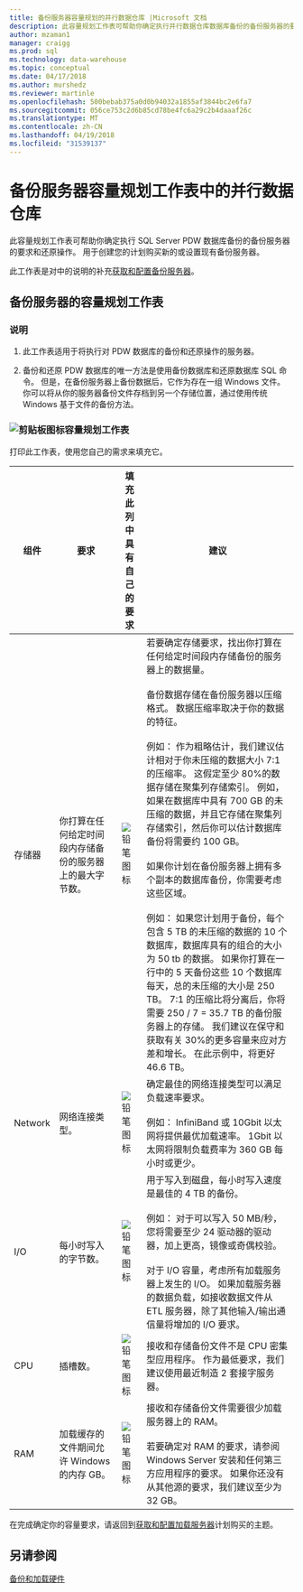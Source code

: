 ```yaml
---
title: 备份服务器容量规划的并行数据仓库 |Microsoft 文档
description: 此容量规划工作表可帮助你确定执行并行数据仓库数据库备份的备份服务器的要求和还原操作。 用于创建您的计划购买新的或设置现有备份服务器。
author: mzaman1
manager: craigg
ms.prod: sql
ms.technology: data-warehouse
ms.topic: conceptual
ms.date: 04/17/2018
ms.author: murshedz
ms.reviewer: martinle
ms.openlocfilehash: 500bebab375a0d0b94032a1855af3844bc2e6fa7
ms.sourcegitcommit: 056ce753c2d6b85cd78be4fc6a29c2b4daaaf26c
ms.translationtype: MT
ms.contentlocale: zh-CN
ms.lasthandoff: 04/19/2018
ms.locfileid: "31539137"
---
```

# <a name="backup-server-capacity-planning-worksheet---parallel-data-warehouse"></a>备份服务器容量规划工作表中的并行数据仓库
此容量规划工作表可帮助你确定执行 SQL Server PDW 数据库备份的备份服务器的要求和还原操作。 用于创建您的计划购买新的或设置现有备份服务器。  
  
此工作表是对中的说明的补充[获取和配置备份服务器](acquire-and-configure-backup-server.md)。  
  
## <a name="capacity-planning-worksheet-for-backup-servers"></a>备份服务器的容量规划工作表  

### <a name="notes"></a>说明  
  
1.  此工作表适用于将执行对 PDW 数据库的备份和还原操作的服务器。  
  
2.  备份和还原 PDW 数据库的唯一方法是使用备份数据库和还原数据库 SQL 命令。 但是，在备份服务器上备份数据后，它作为存在一组 Windows 文件。 你可以将从你的服务器备份文件存档到另一个存储位置，通过使用传统 Windows 基于文件的备份方法。  
  
### <a name="clipboard-iconmediaclipboard-iconpng-clipboard-icon-capacity-planning-worksheet"></a>![剪贴板图标](media/clipboard-icon.png "剪贴板图标")容量规划工作表 
  
打印此工作表，使用您自己的需求来填充它。  
  
|组件|要求|填充此列中具有自己的要求|建议|  
|-------------|---------------|--------------------------------------------------|-------------------|  
|存储器|你打算在任何给定时间段内存储备份的服务器上的最大字节数。|![铅笔图标](media/pencil-icon.png "铅笔图标")|若要确定存储要求，找出你打算在任何给定时间段内存储备份的服务器上的数据量。<br /><br />备份数据存储在备份服务器以压缩格式。 数据压缩率取决于你的数据的特征。<br /><br />例如： 作为粗略估计，我们建议估计相对于你未压缩的数据大小 7:1 的压缩率。 这假定至少 80%的数据存储在聚集列存储索引。 例如，如果在数据库中具有 700 GB 的未压缩的数据，并且它存储在聚集列存储索引，然后你可以估计数据库备份将需要约 100 GB。<br /><br />如果你计划在备份服务器上拥有多个副本的数据库备份，你需要考虑这些区域。<br /><br />例如： 如果您计划用于备份，每个包含 5 TB 的未压缩的数据的 10 个数据库，数据库具有的组合的大小为 50 tb 的数据。 如果你打算在一行中的 5 天备份这些 10 个数据库每天，总的未压缩的大小是 250 TB。 7:1 的压缩比将分离后，你将需要 250 / 7 = 35.7 TB 的备份服务器上的存储。 我们建议在保守和获取有关 30%的更多容量来应对方差和增长。  在此示例中，将更好 46.6 TB。|  
|Network|网络连接类型。|![铅笔图标](media/pencil-icon.png "铅笔图标")|确定最佳的网络连接类型可以满足负载速率要求。<br /><br />例如： InfiniBand 或 10Gbit 以太网将提供最优加载速率。 1Gbit 以太网将限制负载费率为 360 GB 每小时或更少。|  
|I/O|每小时写入的字节数。|![铅笔图标](media/pencil-icon.png "铅笔图标")|用于写入到磁盘，每小时写入速度是最佳的 4 TB 的备份。<br /><br />例如： 对于可以写入 50 MB/秒，您将需要至少 24 驱动器的驱动器，加上更高，镜像或奇偶校验。<br /><br />对于 I/O 容量，考虑所有加载服务器上发生的 I/O。 如果加载服务器的数据负载，如接收数据文件从 ETL 服务器，除了其他输入/输出通信量将增加的 I/O 要求。|  
|CPU|插槽数。|![铅笔图标](media/pencil-icon.png "铅笔图标")|接收和存储备份文件不是 CPU 密集型应用程序。  作为最低要求，我们建议使用最近制造 2 套接字服务器。|  
|RAM|加载缓存的文件期间允许 Windows 的内存 GB。|![铅笔图标](media/pencil-icon.png "铅笔图标")|接收和存储备份文件需要很少加载服务器上的 RAM。<br /><br />若要确定对 RAM 的要求，请参阅 Windows Server 安装和任何第三方应用程序的要求。 如果你还没有从其他源的要求，我们建议至少为 32 GB。|  
  
在完成确定你的容量要求，请返回到[获取和配置加载服务器](acquire-and-configure-loading-server.md)计划购买的主题。  
  
## <a name="see-also"></a>另请参阅  
[备份和加载硬件](backup-and-loading-hardware.md)  
  
